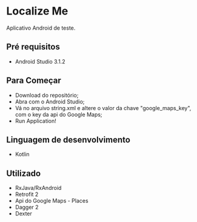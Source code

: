 # Localize Me

Aplicativo Android de teste.


## Pré requisitos

- Android Studio 3.1.2

## Para Começar

- Download do repositório;
- Abra com o Android Studio;
- Vá no arquivo string.xml e altere o valor da chave "google_maps_key", com o key da api do Google Maps;
- Run Application!

## Linguagem de desenvolvimento

- Kotlin

## Utilizado

- RxJava/RxAndroid
- Retrofit 2
- Api do Google Maps - Places
- Dagger 2
- Dexter
